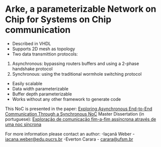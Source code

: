 # Arke, a parameterizable Network on Chip for Systems on Chip communication

- Described in VHDL
- Supports 2D mesh as topology
- Two data transmittion protocols:
 1. Asynchronous: bypassing routers buffers and using a 2-phase handshake protocol
 2. Synchronous: using the traditional wormhole switching protocol
- Easily scalable
- Data width parameterizable
- Buffer depth parameterizable
- Works without any other framework to generate code

This NoC is presented in the paper: [Exploring Asynchronous End-to-End Communication Through a Synchronous NoC](https://ieeexplore.ieee.org/document/8533228)
Master Dissertation (in portuguese): [Exploração de comunicação fim-a-fim assíncrona através de uma noc síncrona](http://repositorio.ufsm.br/handle/1/16780)

For more information please contact an author:
 -Iaçanã Weber - iacana.weber@edu.pucrs.br
 -Everton Carara - carara@ufsm.br